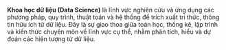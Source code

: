 **Khoa học dữ liệu (Data Science)** là lĩnh vực nghiên cứu và ứng dụng các phương pháp, quy trình, thuật toán và hệ thống để trích xuất tri thức, thông tin hữu ích từ dữ liệu. Đây là sự giao thoa giữa toán học, thống kê, lập trình và kiến thức chuyên môn về lĩnh vực cụ thể, nhằm phân tích, hiểu và dự đoán các hiện tượng từ dữ liệu.